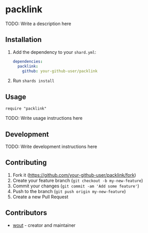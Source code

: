 # packlink

TODO: Write a description here

## Installation

1. Add the dependency to your `shard.yml`:

   ```yaml
   dependencies:
     packlink:
       github: your-github-user/packlink
   ```

2. Run `shards install`

## Usage

```crystal
require "packlink"
```

TODO: Write usage instructions here

## Development

TODO: Write development instructions here

## Contributing

1. Fork it (<https://github.com/your-github-user/packlink/fork>)
2. Create your feature branch (`git checkout -b my-new-feature`)
3. Commit your changes (`git commit -am 'Add some feature'`)
4. Push to the branch (`git push origin my-new-feature`)
5. Create a new Pull Request

## Contributors

- [wout](https://github.com/your-github-user) - creator and maintainer
